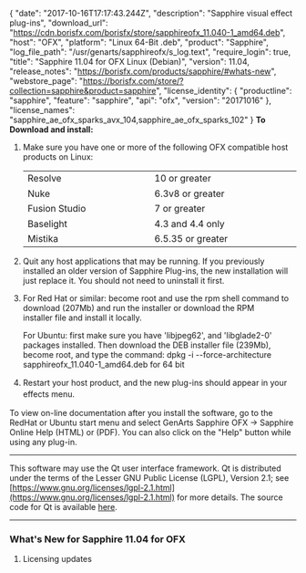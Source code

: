 {
  "date": "2017-10-16T17:17:43.244Z",
  "description": "Sapphire visual effect plug-ins",
  "download_url": "https://cdn.borisfx.com/borisfx/store/sapphireofx_11.040-1_amd64.deb",
  "host": "OFX",
  "platform": "Linux 64-Bit .deb",
  "product": "Sapphire",
  "log_file_path": "/usr/genarts/sapphireofx/s_log.text",
  "require_login": true,
  "title": "Sapphire 11.04 for OFX Linux (Debian)",
  "version": 11.04,
  "release_notes": "https://borisfx.com/products/sapphire/#whats-new",
  "webstore_page": "https://borisfx.com/store/?collection=sapphire&product=sapphire",
  "license_identity": {
    "productline": "sapphire",
    "feature": "sapphire",
    "api": "ofx",
    "version": "20171016"
  },
  "license_names": "sapphire_ae_ofx_sparks_avx_104,sapphire_ae_ofx_sparks_102"
}
**To Download and install:**

1. Make sure you have one or more of the following OFX compatible host products on Linux:

   <table border="0" cellpadding="0" cellspacing="0">

   <tbody>

   <tr>

   <td style="width: 368px;"><span style="line-height: 20.7999992370605px;">Resolve</span></td>

   <td style="width: 484px;"><span style="line-height: 20.7999992370605px;">10 or greater</span></td>

   </tr>

   <tr>

   <td style="width: 368px;">Nuke</td>

   <td style="width: 484px;">6.3v8 or greater</td>

   </tr>

   <tr>

   <td style="width: 368px;"><span style="line-height: 20.7999992370605px;">Fusion Studio</span></td>

   <td style="width: 484px;"><span style="line-height: 20.7999992370605px;">7 or greater</span></td>

   </tr>

   <tr>

   <td style="width: 368px;">Baselight   </td>

   <td style="width: 484px;">4.3 and 4.4 only</td>

   </tr>

   <tr>

   <td style="width: 368px;">Mistika</td>

   <td style="width: 484px;">6.5.35 or greater</td>

   </tr>

   </tbody>

   </table>
2. Quit any host applications that may be running.
   If you previously installed an older version of Sapphire Plug-ins, the new installation will just replace it. You should not need to uninstall it first.
3. For Red Hat or similar: become root and use the rpm shell command to download (207Mb) and run the installer or download the RPM installer file and install it locally.

   For Ubuntu: first make sure you have 'libjpeg62', and 'libglade2-0' packages installed.
   Then download the DEB installer file (239Mb), become root, and type the command:
   dpkg -i --force-architecture sapphireofx_11.040-1_amd64.deb for 64 bit
4. <span style="line-height: 20px;">Restart your host product, and the new plug-ins should appear in your effects menu.</span>

To view on-line documentation after you install the software, go to the RedHat or Ubuntu start menu and select GenArts Sapphire OFX -> Sapphire Online Help (HTML) or (PDF). You can also click on the "Help" button while using any plug-in.

<hr>

This software may use the Qt user interface framework. Qt is distributed under the terms of the Lesser GNU Public License (LGPL), Version 2.1; see [https://www.gnu.org/licenses/lgpl-2.1.html](https://www.gnu.org/licenses/lgpl-2.1.html) for more details. The source code for Qt is available [here](https://cdn.borisfx.com/borisfx/store/qt-everywhere-opensource-src-4.7.2.tar.gz).

<hr>

### What's New for Sapphire 11.04 for OFX

1. Licensing updates
